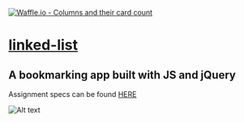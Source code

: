 [![Waffle.io - Columns and their card count](https://badge.waffle.io/colehart/linked-list.svg?columns=all)](https://waffle.io/colehart/linked-list)
# [linked-list](http://frontend.turing.io/projects/linked-list.html)
## A bookmarking app built with JS and jQuery

Assignment specs can be found [HERE](http://frontend.turing.io/projects/linked-list.html)

![Alt text](http://frontend.turing.io/assets/images/projects/linked-list/linked-list-01.png "Screenshot")